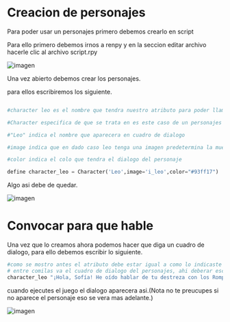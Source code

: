 # Creacion de personajes

Para poder usar un personajes primero debemos crearlo en script

Para ello primero debemos irnos a renpy y en la seccion editar archivo hacerle clic al archivo script.rpy

![imagen](https://github.com/user-attachments/assets/f842790c-b612-4986-a8ec-aad0f62ffe02)

Una vez abierto debemos crear los personajes.

para ellos escribiremos los siguiente.

```python

#character leo es el nombre que tendra nuestro atributo para poder llamarlo mas comodamente en las siguientes lineas de codigo

#Character especifica de que se trata en es este caso de un personajes

#"Leo" indica el nombre que aparecera en cuadro de dialogo

#image indica que en dado caso leo tenga una imagen predetermina la muestre(recomiendo no ponerla )

#color indica el colo que tendra el dialogo del personaje 

define character_leo = Character('Leo',image='i_leo',color="#93ff17")

```

Algo asi debe de quedar.

![imagen](https://github.com/user-attachments/assets/87da9f07-c6e1-4c24-a546-20b2a8656ad1)

# Convocar para que hable

Una vez que lo creamos ahora podemos hacer que diga un cuadro de dialogo, para ello debemos escribir lo siguiente.

```python
#como se mostro antes el atributo debe estar igual a como lo indicaste  define character_leo
# entre comilas va el cuadro de dialogo del personajes, ahi deberar escribir lo que quieras que diga el personajes
character_leo "¡Hola, Sofía! He oído hablar de tu destreza con los RompeCabezas. Tengo aquí un enigma que me ha estado desconcertando. ¿Te importaría echarle un vistazo?"

```

cuando ejecutes el juego el dialogo aparecera asi.(Nota no te preucupes si no aparece el personaje eso se vera mas adelante.)

![imagen](https://github.com/user-attachments/assets/88933ba5-7877-4a4a-8df3-7da4fbd0eac4)


